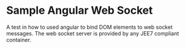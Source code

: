 # Sample Angular Web Socket
A test in how to used angular to bind DOM elements to web socket messages.
The web socket server is provided by any JEE7 compliant container.

